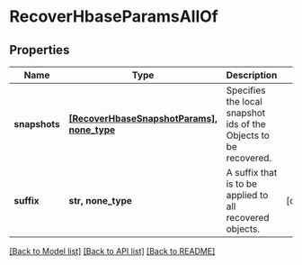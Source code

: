 # RecoverHbaseParamsAllOf


## Properties
Name | Type | Description | Notes
------------ | ------------- | ------------- | -------------
**snapshots** | [**[RecoverHbaseSnapshotParams], none_type**](RecoverHbaseSnapshotParams.md) | Specifies the local snapshot ids of the Objects to be recovered. | 
**suffix** | **str, none_type** | A suffix that is to be applied to all recovered objects. | [optional] 

[[Back to Model list]](../README.md#documentation-for-models) [[Back to API list]](../README.md#documentation-for-api-endpoints) [[Back to README]](../README.md)


